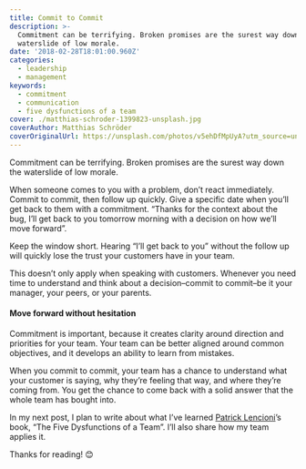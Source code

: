```yaml
---
title: Commit to Commit
description: >-
  Commitment can be terrifying. Broken promises are the surest way down the
  waterslide of low morale.
date: '2018-02-28T18:01:00.960Z'
categories:
  - leadership
  - management
keywords:
  - commitment
  - communication
  - five dysfunctions of a team
cover: ./matthias-schroder-1399823-unsplash.jpg
coverAuthor: Matthias Schröder
coverOriginalUrl: https://unsplash.com/photos/v5ehDfMpUyA?utm_source=unsplash&utm_medium=referral&utm_content=creditCopyText
---
```


Commitment can be terrifying. Broken promises are the surest way down the waterslide of low morale.

When someone comes to you with a problem, don’t react immediately. Commit to commit, then follow up quickly. Give a specific date when you’ll get back to them with a commitment. “Thanks for the context about the bug, I’ll get back to you tomorrow morning with a decision on how we’ll move forward”.

Keep the window short. Hearing “I’ll get back to you” without the follow up will quickly lose the trust your customers have in your team.

This doesn’t only apply when speaking with customers. Whenever you need time to understand and think about a decision–commit to commit–be it your manager, your peers, or your parents.

#### Move forward without hesitation

Commitment is important, because it creates clarity around direction and priorities for your team. Your team can be better aligned around common objectives, and it develops an ability to learn from mistakes.

When you commit to commit, your team has a chance to understand what your customer is saying, why they’re feeling that way, and where they’re coming from. You get the chance to come back with a solid answer that the whole team has bought into.

In my next post, I plan to write about what I’ve learned [Patrick Lencioni](https://twitter.com/patricklencioni)’s book, “The Five Dysfunctions of a Team”. I’ll also share how my team applies it.

Thanks for reading! 😊